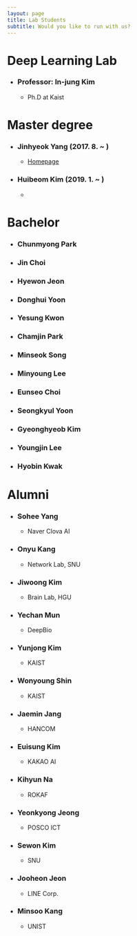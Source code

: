```yaml
---
layout: page
title: Lab Students
subtitle: Would you like to run with us? 
---
```


# Deep Learning Lab

- ### Professor: In-jung Kim
  - Ph.D at Kaist

# Master degree

- ### Jinhyeok Yang (2017. 8. ~ )
  - [Homepage](https://yangyangii.github.io/)

- ### Huibeom Kim (2019. 1. ~ )
  - 

# Bachelor

- ### Chunmyong Park

- ### Jin Choi

- ### Hyewon Jeon

- ### Donghui Yoon

- ### Yesung Kwon

- ### Chamjin Park

- ### Minseok Song

- ### Minyoung Lee

- ### Eunseo Choi

- ### Seongkyul Yoon

- ### Gyeonghyeob Kim

- ### Youngjin Lee

- ### Hyobin Kwak

# Alumni

- ### Sohee Yang
  - Naver Clova AI
- ### Onyu Kang
  - Network Lab, SNU
- ### Jiwoong Kim
  - Brain Lab, HGU
- ### Yechan Mun
  - DeepBio
- ### Yunjong Kim
  - KAIST
- ### Wonyoung Shin
  - KAIST
- ### Jaemin Jang
  - HANCOM
- ### Euisung Kim
  - KAKAO AI
- ### Kihyun Na
  - ROKAF
- ### Yeonkyong Jeong
  - POSCO ICT
- ### Sewon Kim
  - SNU
- ### Jooheon Jeon
  - LINE Corp.
- ### Minsoo Kang
  - UNIST 

